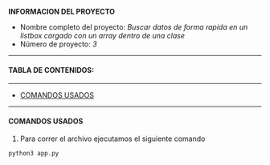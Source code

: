 **INFORMACION DEL PROYECTO**

* Nombre completo del proyecto: *Buscar datos de forma rapida en un listbox cargado con un array dentro de una clase*
* Número de proyecto: *3*
---

#### TABLA DE CONTENIDOS:
---

- [COMANDOS USADOS](#COMANDOS-USADOS)

---

#### COMANDOS USADOS

1. Para correr el archivo ejecutamos el siguiente comando

```
python3 app.py
```
